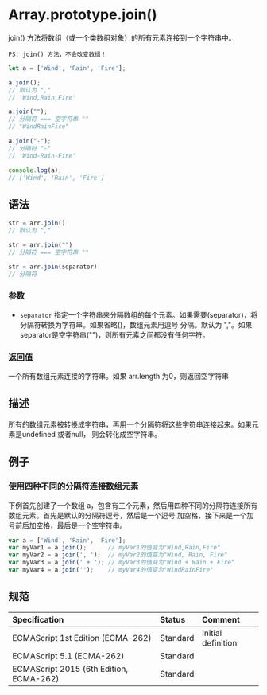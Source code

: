 # Array.prototype.join()

join() 方法将数组（或一个类数组对象）的所有元素连接到一个字符串中。

`PS: join() 方法，不会改变数组！`

```javascript
let a = ['Wind', 'Rain', 'Fire'];

a.join();
// 默认为 ","
// 'Wind,Rain,Fire'

a.join("");
// 分隔符 === 空字符串 ""
// "WindRainFire"

a.join("-");
// 分隔符 "-"
// 'Wind-Rain-Fire'

console.log(a);
// ['Wind', 'Rain', 'Fire']
```

## 语法

```javascript
str = arr.join()
// 默认为 ","

str = arr.join("")
// 分隔符 === 空字符串 ""

str = arr.join(separator)
// 分隔符
```

### 参数

* `separator` 指定一个字符串来分隔数组的每个元素。如果需要(separator)，将分隔符转换为字符串。如果省略()，数组元素用逗号
分隔。默认为 ","。如果separator是空字符串("")，则所有元素之间都没有任何字符。

### 返回值

一个所有数组元素连接的字符串。如果 arr.length 为0，则返回空字符串

## 描述

所有的数组元素被转换成字符串，再用一个分隔符将这些字符串连接起来。如果元素是undefined 或者null， 则会转化成空字符串。

## 例子

### 使用四种不同的分隔符连接数组元素

下例首先创建了一个数组 a，包含有三个元素，然后用四种不同的分隔符连接所有数组元素。首先是默认的分隔符逗号，然后是一个逗号
加空格，接下来是一个加号前后加空格，最后是一个空字符串。

```javascript
var a = ['Wind', 'Rain', 'Fire'];
var myVar1 = a.join();      // myVar1的值变为"Wind,Rain,Fire"
var myVar2 = a.join(', ');  // myVar2的值变为"Wind, Rain, Fire"
var myVar3 = a.join(' + '); // myVar3的值变为"Wind + Rain + Fire"
var myVar4 = a.join('');    // myVar4的值变为"WindRainFire"
```

## 规范

| Specification                           | Status   | Comment            |
|:----------------------------------------|:---------|:-------------------|
| ECMAScript 1st Edition (ECMA-262)       | Standard | Initial definition |
| ECMAScript 5.1 (ECMA-262)               | Standard |                    |
| ECMAScript 2015 (6th Edition, ECMA-262) | Standard |                    |